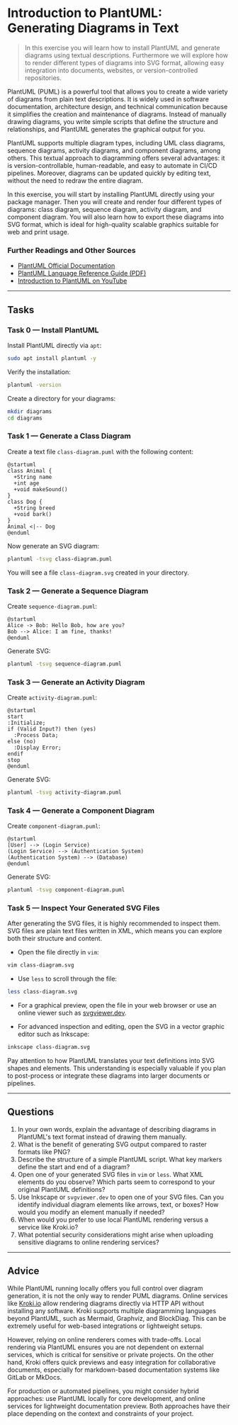 <!---
{
  "id": "04c71741-b965-41c0-936d-62f513e73df6",
  "depends_on": ["293aa994-02be-42eb-8859-f7e21029a875"],
  "author": "Stephan Bökelmann",
  "first_used": "2025-06-06",
  "keywords": ["PlantUML", "PUML", "diagram", "UML", "Kroki", "SVG", "installation"]
}
--->

# Introduction to PlantUML: Generating Diagrams in Text

> In this exercise you will learn how to install PlantUML and generate diagrams using textual descriptions. Furthermore we will explore how to render different types of diagrams into SVG format, allowing easy integration into documents, websites, or version-controlled repositories.

PlantUML (PUML) is a powerful tool that allows you to create a wide variety of diagrams from plain text descriptions. It is widely used in software documentation, architecture design, and technical communication because it simplifies the creation and maintenance of diagrams. Instead of manually drawing diagrams, you write simple scripts that define the structure and relationships, and PlantUML generates the graphical output for you.

PlantUML supports multiple diagram types, including UML class diagrams, sequence diagrams, activity diagrams, and component diagrams, among others. This textual approach to diagramming offers several advantages: it is version-controllable, human-readable, and easy to automate in CI/CD pipelines. Moreover, diagrams can be updated quickly by editing text, without the need to redraw the entire diagram.

In this exercise, you will start by installing PlantUML directly using your package manager. Then you will create and render four different types of diagrams: class diagram, sequence diagram, activity diagram, and component diagram. You will also learn how to export these diagrams into SVG format, which is ideal for high-quality scalable graphics suitable for web and print usage.

### Further Readings and Other Sources

* [PlantUML Official Documentation](https://plantuml.com/)
* [PlantUML Language Reference Guide (PDF)](https://plantuml.com/guide)
* [Introduction to PlantUML on YouTube](https://www.youtube.com/watch?v=Tv5PHnzsF7s)

---

## Tasks

### Task 0 — Install PlantUML

Install PlantUML directly via `apt`:

```bash
sudo apt install plantuml -y
```

Verify the installation:

```bash
plantuml -version
```

Create a directory for your diagrams:

```bash
mkdir diagrams
cd diagrams
```

### Task 1 — Generate a Class Diagram

Create a text file `class-diagram.puml` with the following content:

```puml
@startuml
class Animal {
  +String name
  +int age
  +void makeSound()
}
class Dog {
  +String breed
  +void bark()
}
Animal <|-- Dog
@enduml
```

Now generate an SVG diagram:

```bash
plantuml -tsvg class-diagram.puml
```

You will see a file `class-diagram.svg` created in your directory.

### Task 2 — Generate a Sequence Diagram

Create `sequence-diagram.puml`:

```puml
@startuml
Alice -> Bob: Hello Bob, how are you?
Bob --> Alice: I am fine, thanks!
@enduml
```

Generate SVG:

```bash
plantuml -tsvg sequence-diagram.puml
```

### Task 3 — Generate an Activity Diagram

Create `activity-diagram.puml`:

```puml
@startuml
start
:Initialize;
if (Valid Input?) then (yes)
  :Process Data;
else (no)
  :Display Error;
endif
stop
@enduml
```

Generate SVG:

```bash
plantuml -tsvg activity-diagram.puml
```

### Task 4 — Generate a Component Diagram

Create `component-diagram.puml`:

```puml
@startuml
[User] --> (Login Service)
(Login Service) --> (Authentication System)
(Authentication System) --> (Database)
@enduml
```

Generate SVG:

```bash
plantuml -tsvg component-diagram.puml
```

### Task 5 — Inspect Your Generated SVG Files

After generating the SVG files, it is highly recommended to inspect them. SVG files are plain text files written in XML, which means you can explore both their structure and content.

* Open the file directly in `vim`:

```bash
vim class-diagram.svg
```

* Use `less` to scroll through the file:

```bash
less class-diagram.svg
```

* For a graphical preview, open the file in your web browser or use an online viewer such as [svgviewer.dev](https://www.svgviewer.dev/).

* For advanced inspection and editing, open the SVG in a vector graphic editor such as Inkscape:

```bash
inkscape class-diagram.svg
```

Pay attention to how PlantUML translates your text definitions into SVG shapes and elements. This understanding is especially valuable if you plan to post-process or integrate these diagrams into larger documents or pipelines.

---

## Questions

1. In your own words, explain the advantage of describing diagrams in PlantUML's text format instead of drawing them manually.
2. What is the benefit of generating SVG output compared to raster formats like PNG?
3. Describe the structure of a simple PlantUML script. What key markers define the start and end of a diagram?
4. Open one of your generated SVG files in `vim` or `less`. What XML elements do you observe? Which parts seem to correspond to your original PlantUML definitions?
5. Use Inkscape or `svgviewer.dev` to open one of your SVG files. Can you identify individual diagram elements like arrows, text, or boxes? How would you modify an element manually if needed?
6. When would you prefer to use local PlantUML rendering versus a service like Kroki.io?
7. What potential security considerations might arise when uploading sensitive diagrams to online rendering services?

---

## Advice

While PlantUML running locally offers you full control over diagram generation, it is not the only way to render PUML diagrams. Online services like [Kroki.io](https://kroki.io/) allow rendering diagrams directly via HTTP API without installing any software. Kroki supports multiple diagramming languages beyond PlantUML, such as Mermaid, Graphviz, and BlockDiag. This can be extremely useful for web-based integrations or lightweight setups.

However, relying on online renderers comes with trade-offs. Local rendering via PlantUML ensures you are not dependent on external services, which is critical for sensitive or private projects. On the other hand, Kroki offers quick previews and easy integration for collaborative documents, especially for markdown-based documentation systems like GitLab or MkDocs.

For production or automated pipelines, you might consider hybrid approaches: use PlantUML locally for core development, and online services for lightweight documentation preview. Both approaches have their place depending on the context and constraints of your project.

